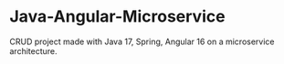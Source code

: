 # Java-Angular-Microservice
CRUD project made with Java 17, Spring, Angular 16 on a microservice architecture. 
